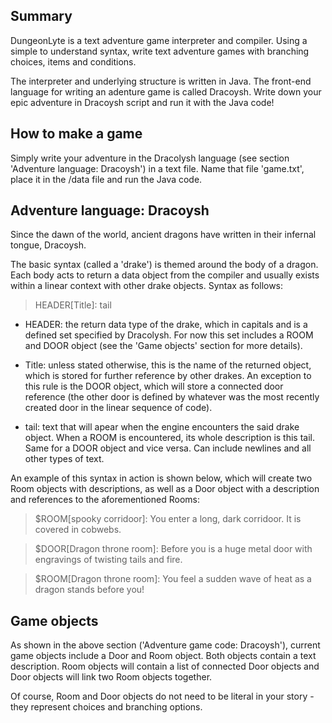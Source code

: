 ## Summary

DungeonLyte is a text adventure game interpreter and compiler. Using a simple to understand syntax, write text adventure games with branching choices, items and conditions.

The interpreter and underlying structure is written in Java. The front-end language for writing an adenture game is called Dracoysh. Write down your epic adventure in Dracoysh script and run it with the Java code!

## How to make a game

Simply write your adventure in the Dracolysh language (see section 'Adventure language: Dracoysh') in a text file. Name that file 'game.txt', place it in the /data file and run the Java code. 

## Adventure language: Dracoysh

Since the dawn of the world, ancient dragons have written in their infernal tongue, Dracoysh. 

The basic syntax (called a 'drake') is themed around the body of a dragon. Each body acts to return a data object from the compiler and usually exists within a linear context with other drake objects. Syntax as follows:

> HEADER[Title]: tail

- HEADER: the return data type of the drake, which in capitals and is a defined set specified by Dracolysh. For now this set includes a ROOM and DOOR object (see the 'Game objects' section for more details). 

- Title: unless stated otherwise, this is the name of the returned object, which is stored for further reference by other drakes. An exception to this rule is the DOOR object, which will store a connected door reference (the other door is defined by whatever was the most recently created door in the linear sequence of code). 

- tail: text that will apear when the engine encounters the said drake object. When a ROOM is encountered, its whole description is this tail. Same for a DOOR object and vice versa. Can include newlines and all other types of text. 

An example of this syntax in action is shown below, which will create two Room objects with descriptions, as well as a Door object with a description and references to the aforementioned Rooms:

> $ROOM[spooky corridoor]: You enter a long, dark corridoor. It is covered in cobwebs.

> $DOOR[Dragon throne room]: Before you is a huge metal door with engravings of twisting tails and fire.

> $ROOM[Dragon throne room]: You feel a sudden wave of heat as a dragon stands before you!

## Game objects

As shown in the above section ('Adventure game code: Dracoysh'), current game objects include a Door and Room object. Both objects contain a text description. Room objects will contain a list of connected Door objects and Door objects will link two Room objects together. 

Of course, Room and Door objects do not need to be literal in your story - they represent choices and branching options. 
